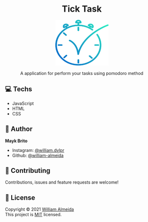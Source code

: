 <h1 align="center">Tick Task</h1>

<p align="center">
  <a href="https://unform.dev">
    <img src="./src/assets/logo.svg" height="150" width="175" alt="Unform" />
  </a>
</p>

<p align="center">
  A application for perform your tasks using pomodoro method
</p>

## 💻 Techs
- JavaScript
- HTML
- CSS

## 👤 Author

**Mayk Brito**

* Instagram: [@william.dvlpr](https://instagram.com/william-almeida)
* Github: [@william-almeida](https://github.com/william-almeida)

## 🤝 Contributing
Contributions, issues and feature requests are welcome!

## 📝 License
Copyright © 2021 [William Almeida](https://github.com/william-almeida) <br>
This project is [MIT](https://github.com/william-almeida/ticktask/blob/master/LICENSE) licensed.

